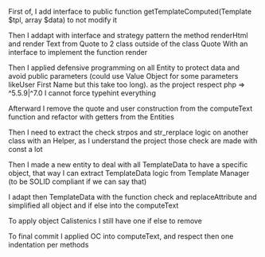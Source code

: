 First of, I add interface to public function getTemplateComputed(Template $tpl, array $data) to not modify it

Then I addapt with interface and strategy pattern the method renderHtml and render Text from Quote to 2 class outside of the class Quote
With an interface to implement the function render

Then I applied defensive programming on all Entity to protect data and avoid public parameters (could use Value Object for some parameters likeUser First Name but this take too long).  as the project respect php => ^5.5.9|^7.0 I cannot force typehint everything

Afterward I remove the quote and user construction from the computeText function and refactor with getters from the Entities

Then I need to extract the check strpos and str_rerplace logic on another class with an Helper, as I understand the project those check are made with const a lot

Then I made a new entity to deal with all TemplateData to have a specific object, that way I can extract TemplateData logic from Template Manager (to be SOLID compliant if we can say that) 

I adapt then TemplateData with the function check and replaceAttribute and simplified all object and if else into the computeText

To apply object Calistenics I still have one if else to remove

To final commit I applied OC into computeText, and respect then one indentation per methods

